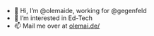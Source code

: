- 👋 Hi, I’m @olemaide, working for @gegenfeld
- 👀 I’m interested in Ed-Tech
- 📫 Mail me over at <a href='https://olemai.de/kontakt' target='_blank' rel='noopener'>olemai.de/</a>
